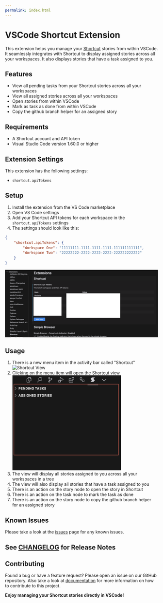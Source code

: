 ```yaml
---
permalink: index.html
---
```


# VSCode Shortcut Extension

This extension helps you manage your [Shortcut](https://www.shortcut.com/) stories from within VSCode. It seamlessly integrates with Shortcut to display assigned stories across all your workspaces. It also displays stories that have a task assigned to you.

## Features

- View all pending tasks from your Shortcut stories across all your workspaces
- View all assigned stories across all your workspaces
- Open stories from within VSCode
- Mark as task as done from within VSCode
- Copy the github branch helper for an assigned story

## Requirements

- A Shortcut account and API token
- Visual Studio Code version 1.60.0 or higher

## Extension Settings

This extension has the following settings:

- `shortcut.apiTokens`

## Setup

1. Install the extension from the VS Code marketplace
2. Open VS Code settings
3. Add your Shortcut API tokens for each workspace in the `shortcut.apiTokens` settings
4. The settings should look like this:

```json
{
    "shortcut.apiTokens": {
        "Workspace One": "11111111-1111-1111-1111-111111111111",
        "Workspace Two": "22222222-2222-2222-2222-222222222222"
    }
}
```

![Extension settings](./resources/documentation/extension-settings.png)

## Usage

1. There is a new menu item in the activity bar called "Shortcut"
![Shortcut View](./resources/documentation/shortcut-view.png)
2. Clicking on the menu item will open the Shortcut view
![Shortcut View](./resources/documentation/tree-view.png)
3. The view will display all stories assigned to you across all your workspaces in a tree
4. The view will also display all stories that have a task assigned to you
5. There is an action on the story node to open the story in Shortcut
6. There is an action on the task node to mark the task as done
7. There is an action on the story node to copy the github branch helper for an assigned story

## Known Issues

Please take a look at the [issues](https://github.com/shortcut-tools/vscode-shortcut/issues) page for any known issues.

## See [CHANGELOG](./CHANGELOG.html) for Release Notes

## Contributing

Found a bug or have a feature request? Please open an issue on our GitHub repository.
Also take a look at [documentation](https://anirvanmandal.github.io/vscode-shortcut/docs/) for more information on how to contribute to this project.

**Enjoy managing your Shortcut stories directly in VSCode!**
